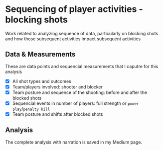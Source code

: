 # Sequencing of player activities - blocking shots
Work related to analyzing sequence of data, particularly on blocking shots and how those subsequent activities impact subsequent activities

## Data & Measurements
These are data points and sequencial measurements that I caputre for this analysis
- [x] All shot types and outcomes
- [x] Team/players involved: shooter and blocker
- [x] Team posture and sequence of the shooting: before and after the blocked shots
- [x] Sequencial events in number of players: full strength or `power play`/`penalty kill`
- [x] Team posture and shifts after blocked shots

## Analysis
The complete analysis with narration is saved in my Medium page.